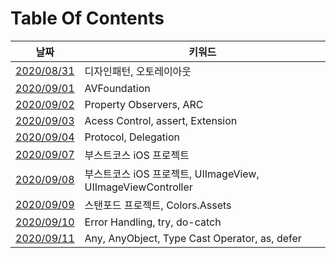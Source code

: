 # Table Of Contents
| 날짜 | 키워드 |
| --- | --- |
| [2020/08/31](week01/0831-학습정리.md) | 디자인패턴, 오토레이아웃 |
| [2020/09/01](week01/0901-학습정리.md) | AVFoundation |
| [2020/09/02](week01/0902-학습정리.md) | Property Observers, ARC |
| [2020/09/03](week01/0903-학습정리.md) | Acess Control, assert, Extension |
| [2020/09/04](week01/0904-학습정리.md) | Protocol, Delegation |
| [2020/09/07](week02/0907-학습정리.md) | 부스트코스 iOS 프로젝트 |
| [2020/09/08](week02/0908-학습정리.md) | 부스트코스 iOS 프로젝트, UIImageView, UIImageViewController |
| [2020/09/09](week02/0909-학습정리.md) | 스탠포드 프로젝트, Colors.Assets |
| [2020/09/10](week02/0910-학습정리.md) | Error Handling, try, do-catch |
| [2020/09/11](week02/0911-학습정리.md) | Any, AnyObject, Type Cast Operator, as, defer |
